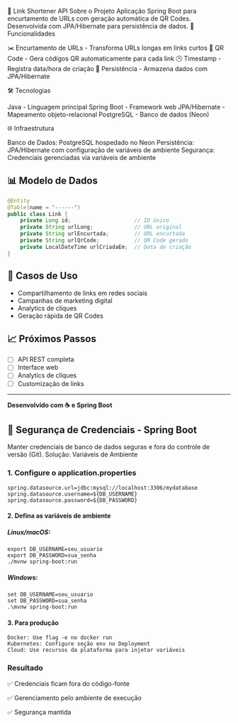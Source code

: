 🔗 Link Shortener API
Sobre o Projeto
Aplicação Spring Boot para encurtamento de URLs com geração automática de QR Codes. Desenvolvida com JPA/Hibernate para persistência de dados.
🚀 Funcionalidades

✂️ Encurtamento de URLs - Transforma URLs longas em links curtos
📱 QR Code - Gera códigos QR automaticamente para cada link
🕒 Timestamp - Registra data/hora de criação
💾 Persistência - Armazena dados com JPA/Hibernate

🛠️ Tecnologias

Java - Linguagem principal
Spring Boot - Framework web
JPA/Hibernate - Mapeamento objeto-relacional
PostgreSQL - Banco de dados (Neon)

🌐 Infraestrutura

Banco de Dados: PostgreSQL hospedado no Neon
Persistência: JPA/Hibernate com configuração de variáveis de ambiente
Segurança: Credenciais gerenciadas via variáveis de ambiente

## 📊 Modelo de Dados
```java
@Entity
@Table(name = "------")
public class Link {
    private Long id;                    // ID único
    private String urlLong;             // URL original
    private String urlEncurtada;        // URL encurtada
    private String urlQrCode;           // QR Code gerado
    private LocalDateTime urlCriadaEm;  // Data de criação
}
```

## 🎯 Casos de Uso
- Compartilhamento de links em redes sociais
- Campanhas de marketing digital
- Analytics de cliques
- Geração rápida de QR Codes

## 📈 Próximos Passos
- [ ] API REST completa
- [ ] Interface web
- [ ] Analytics de cliques
- [ ] Customização de links

---
**Desenvolvido com ☕ e Spring Boot**

## 🔐 Segurança de Credenciais - Spring Boot

Manter credenciais de banco de dados seguras e fora do controle de versão (Git).
Solução: Variáveis de Ambiente

### 1. Configure o application.properties

    spring.datasource.url=jdbc:mysql://localhost:3306/mydatabase
    spring.datasource.username=${DB_USERNAME}
    spring.datasource.password=${DB_PASSWORD}

#### 2. Defina as variáveis de ambiente

##### Linux/macOS:

    
    export DB_USERNAME=seu_usuario
    export DB_PASSWORD=sua_senha
    ./mvnw spring-boot:run
    

##### Windows:


    set DB_USERNAME=seu_usuario
    set DB_PASSWORD=sua_senha
    .\mvnw spring-boot:run
    

#### 3. Para produção

    
    Docker: Use flag -e no docker run
    Kubernetes: Configure seção env no Deployment
    Cloud: Use recursos da plataforma para injetar variáveis
    

### Resultado

<p>✅ Credenciais ficam fora do código-fonte</p>
<p>✅ Gerenciamento pelo ambiente de execução</p>
<p>✅ Segurança mantida</p>
